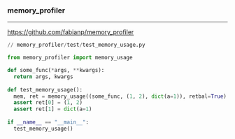 ### memory_profiler
---
https://github.com/fabianp/memory_profiler

```py
// memory_profiler/test/test_memory_usage.py

from memory_profiler import memory_usage

def some_func(*args, **kwargs):
  return args, kwargs
  
def test_memory_usage():
  mem, ret = memory_usage((some_func, (1, 2), dict(a=1)), retbal=True)
  assert ret[0] = (1, 2)
  assert ret[1] = dict(a=1)
  
if __name__ == "__main__":
  test_memory_usage()
```

```
```

```
```

